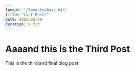 ```yaml
---
layout: "/layouts/base.njk"
title: "Last Post!"
date: 2025-02-09
duration: 6 min
---
```


# Aaaand this is the Third Post

This is the third and final blog post.